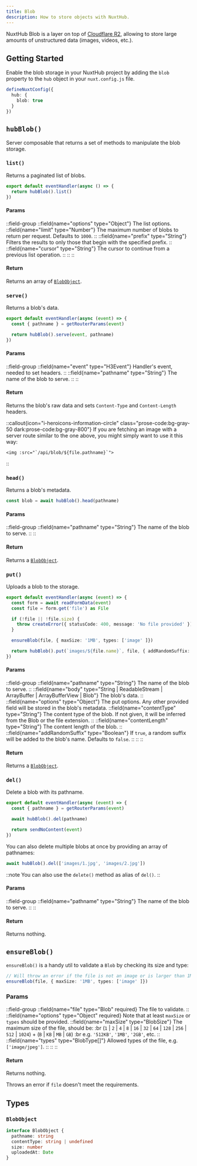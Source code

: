 ```yaml
---
title: Blob
description: How to store objects with NuxtHub.
---
```


NuxtHub Blob is a layer on top of [Cloudflare R2](https://developers.cloudflare.com/r2), allowing to store large amounts of unstructured data (images, videos, etc.).

## Getting Started

Enable the blob storage in your NuxtHub project by adding the `blob` property to the `hub` object in your `nuxt.config.js` file.

```ts
defineNuxtConfig({
  hub: {
    blob: true
  }
})
```

## `hubBlob()`

Server composable that returns a set of methods to manipulate the blob storage.

### `list()`

Returns a paginated list of blobs.

```ts [server/api/files.get.ts]
export default eventHandler(async () => {
  return hubBlob().list()
})
```

#### Params

::field-group
  ::field{name="options" type="Object"}
    The list options.
    ::field{name="limit" type="Number"}
      The maximum number of blobs to return per request. Defaults to `1000`.
    ::
    ::field{name="prefix" type="String"}
      Filters the results to only those that begin with the specified prefix.
    ::
    ::field{name="cursor" type="String"}
      The cursor to continue from a previous list operation.
    ::
  ::
::

#### Return

Returns an array of [`BlobObject`](#blobobject).

### `serve()`

Returns a blob's data.

```ts [server/api/files/[...pathname\\].get.ts]
export default eventHandler(async (event) => {
  const { pathname } = getRouterParams(event)

  return hubBlob().serve(event, pathname)
})
```

#### Params

::field-group
  ::field{name="event" type="H3Event"}
    Handler's event, needed to set headers.
  ::
  ::field{name="pathname" type="String"}
    The name of the blob to serve.
  ::
::

#### Return

Returns the blob's raw data and sets `Content-Type` and `Content-Length` headers.

::callout{icon="i-heroicons-information-circle" class="prose-code:bg-gray-50 dark:prose-code:bg-gray-800"}
If you are fetching an image with a server route similar to the one above, you might simply want to use it this way:
<br>
```vue
<img :src="`/api/blob/${file.pathname}`">
```
::

### `head()`

Returns a blob's metadata.

```ts
const blob = await hubBlob().head(pathname)
```

#### Params

::field-group
  ::field{name="pathname" type="String"}
    The name of the blob to serve.
  ::
::

#### Return

Returns a [`BlobObject`](#blobobject).

### `put()`

Uploads a blob to the storage.

```ts [server/api/files.post.ts]
export default eventHandler(async (event) => {
  const form = await readFormData(event)
  const file = form.get('file') as File

  if (!file || !file.size) {
    throw createError({ statusCode: 400, message: 'No file provided' })
  }

  ensureBlob(file, { maxSize: '1MB', types: ['image' ]})

  return hubBlob().put(`images/${file.name}`, file, { addRandomSuffix: false })
})
```

#### Params

::field-group
  ::field{name="pathname" type="String"}
    The name of the blob to serve.
  ::
  ::field{name="body" type="String | ReadableStream<any> | ArrayBuffer | ArrayBufferView | Blob"}
    The blob's data.
  ::
  ::field{name="options" type="Object"}
    The put options. Any other provided field will be stored in the blob's metadata.
    ::field{name="contentType" type="String"}
      The content type of the blob. If not given, it will be inferred from the Blob or the file extension.
    ::
    ::field{name="contentLength" type="String"}
      The content length of the blob.
    ::
    ::field{name="addRandomSuffix" type="Boolean"}
      If `true`, a random suffix will be added to the blob's name. Defaults to `false`.
    ::
  ::
::

#### Return

Returns a [`BlobObject`](#blobobject).

### `del()`

Delete a blob with its pathname.

```ts [server/api/files/[...pathname\\].delete.ts]
export default eventHandler(async (event) => {
  const { pathname } = getRouterParams(event)

  await hubBlob().del(pathname)

  return sendNoContent(event)
})
```

You can also delete multiple blobs at once by providing an array of pathnames:

```ts
await hubBlob().del(['images/1.jpg', 'images/2.jpg'])
```

::note
You can also use the `delete()` method as alias of `del()`.
::

#### Params

::field-group
  ::field{name="pathname" type="String"}
    The name of the blob to serve.
  ::
::

#### Return

Returns nothing.


## `ensureBlob()`

`ensureBlob()` is a handy util to validate a `Blob` by checking its size and type:

```ts
// Will throw an error if the file is not an image or is larger than 1MB
ensureBlob(file, { maxSize: '1MB', types: ['image' ]})
```

### Params

::field-group
  ::field{name="file" type="Blob" required}
    The file to validate.
  ::
  ::field{name="options" type="Object" required}
    Note that at least `maxSize` or `types` should be provided.
    ::field{name="maxSize" type="BlobSize"}
      The maximum size of the file, should be: :br
      (`1` | `2` | `4` | `8` | `16` | `32` | `64` | `128` | `256` | `512` | `1024`) + (`B` | `KB` | `MB` | `GB`) :br
      e.g. `'512KB'`, `'1MB'`, `'2GB'`, etc.
    ::
    ::field{name="types" type="BlobType[]"}
      Allowed types of the file, e.g. `['image/jpeg']`.
    ::
  ::
::

#### Return

Returns nothing.

Throws an error if `file` doesn't meet the requirements.

## Types

### `BlobObject`

```ts
interface BlobObject {
  pathname: string
  contentType: string | undefined
  size: number
  uploadedAt: Date
}
```
